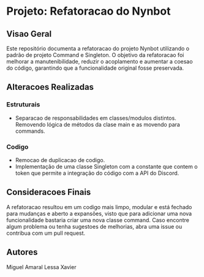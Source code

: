 # Projeto: Refatoracao do Nynbot

## Visao Geral
Este repositório documenta a refatoracao do projeto Nynbot utilizando o padrão de projeto Command e Singleton. O objetivo da refatoracao foi melhorar a manutenibilidade, reduzir o acoplamento e aumentar a coesao do código, garantindo que a funcionalidade original fosse preservada.

## Alteracoes Realizadas
### Estruturais
- Separacao de responsabilidades em classes/modulos distintos. Removendo lógica de métodos da clase main e as movendo para commands.


### Codigo
- Remocao de duplicacao de codigo.
- Implementação de uma classe Singleton com a constante que contem o token que permite a integração do código com a API do Discord.

## Consideracoes Finais
A refatoracao resultou em um codigo mais limpo, modular e está fechado para mudanças e aberto a expansões, visto que para adicionar uma nova funcionalidade bastaria criar uma nova classe command. Caso encontre algum problema ou tenha sugestoes de melhorias, abra uma issue ou contribua com um pull request.

## Autores
Miguel Amaral Lessa Xavier 
